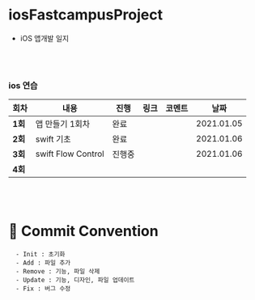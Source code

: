 # iosFastcampusProject







- iOS 앱개발 일지



</br>

</br>





### ios 연습

| 회차    | 내용 | 진행 | 링크 | 코멘트 | 날짜 |
| ------- | ---- | ---- | ---- | ------ | ---- |
| **1회** | 앱 만들기 1회차 | 완료 |      |        | 2021.01.05 |
| **2회** | swift 기초 | 완료 |      |        | 2021.01.06 |
| **3회** | swift Flow Control | 진행중 |      |        | 2021.01.06 |
| **4회** |      |      |      |        |      |

</br>

</br>



# :memo: Commit Convention

```
  - Init : 초기화
  - Add : 파일 추가
  - Remove : 기능, 파일 삭제
  - Update : 기능, 디자인, 파일 업데이트
  - Fix : 버그 수정
```

<br></br>





